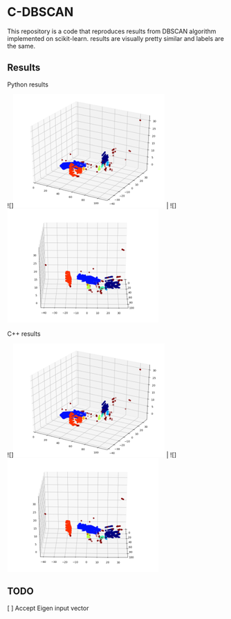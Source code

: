 # C-DBSCAN
This repository is a code that reproduces results from DBSCAN algorithm implemented on scikit-learn. results are visually pretty similar and labels are the same.

## Results

Python results

![]<img width="350" src='/results/python_000.png' /> | ![]<img width="350" src='/results/python_001.png' />


C++ results

![]<img width="350" src='/results/C_100.png' /> | ![]<img width="350" src='/results/C_101.png' />


## TODO
[ ] Accept Eigen input vector
